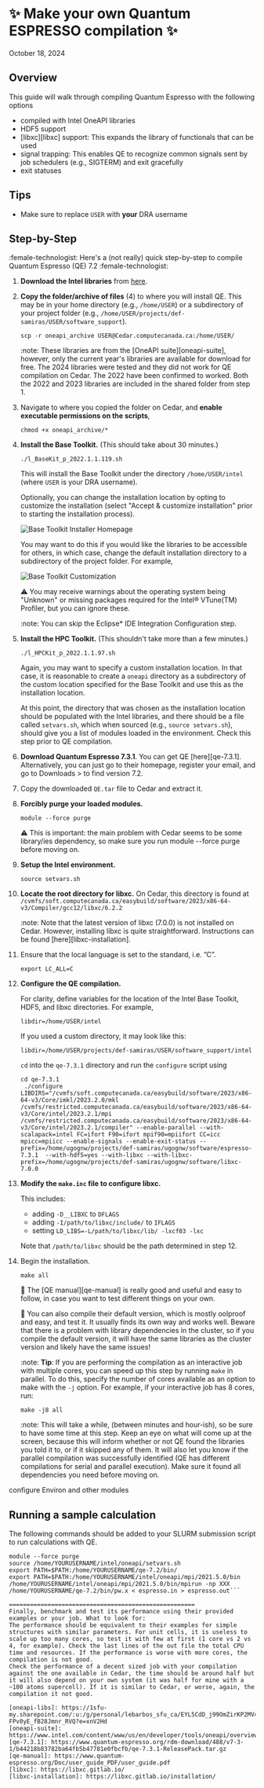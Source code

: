 # :sparkles: Make your own Quantum ESPRESSO compilation :sparkles:

October 18, 2024

## Overview

This guide will walk through compiling Quantum Espresso with the following
options

- compiled with Intel OneAPI libraries
- HDF5 support
- [libxc][libxc] support: This expands the library of functionals that can be used
- signal trapping: This enables QE to recognize common signals sent by job schedulers
  (e.g., SIGTERM) and exit gracefully
- exit statuses

## Tips

- Make sure to replace `USER` with **your** DRA username

## Step-by-Step

:female-technologist:  Here's a (not really) quick step-by-step to compile
Quantum Espresso (QE) 7.2  :female-technologist:

1. **Download the Intel libraries** from [here]([oneapi-libs]).

2. **Copy the folder/archive of files** (4) to where you
   will install QE. This may be in your home directory (e.g., `/home/USER`) or
   a subdirectory of your project folder (e.g.,
   `/home/USER/projects/def-samiras/USER/software_support`).

   ```shell
   scp -r oneapi_archive USER@Cedar.computecanada.ca:/home/USER/
   ```

   :note: These libraries are from the [OneAPI suite][oneapi-suite], however,
   only the current year's libraries are available for download for free. The
   2024 libraries were tested and they did not work for QE compilation on
   Cedar. The 2022 have been confirmed to worked. Both the 2022 and 2023
   libraries are included in the shared folder from step 1.

3. Navigate to where you copied the folder on Cedar, and
   **enable executable permissions on the scripts**,

   ```shell
   chmod +x oneapi_archive/*
   ```

4. **Install the Base Toolkit.** (This should take about 30 minutes.)

   ```shell
   ./l_BaseKit_p_2022.1.1.119.sh
   ```

   This will install the Base Toolkit under the directory `/home/USER/intel`
   (where `USER` is your DRA username).

   Optionally, you can change the installation location by opting to
   customize the installation (select "Accept & customize installation" prior
   to starting the installation process).

   ![Base Toolkit Installer Homepage](images/basetoolkit_welcome.png)

   You may want to do this if you would like the libraries to be accessible
   for others, in which case, change the default installation directory to a
   subdirectory of the project folder. For example,

   ![Base Toolkit Customization](images/basetoolkit_customization.png)

   :warning: You may receive warnings about the operating system being
   "Unknown" or missing packages required for the Intel® VTune(TM) Profiler,
   but you can ignore these.

   :note: You can skip the Eclipse* IDE Integration Configuration step.

5. **Install the HPC Toolkit.** (This shouldn't take more than a few minutes.)

   ```shell
   ./l_HPCKit_p_2022.1.1.97.sh
   ```

   Again, you may want to specify a custom installation location. In that case,
   it is reasonable to create a `oneapi` directory as a subdirectory of the
   custom location specified for the Base Toolkit and use this as the
   installation location.

   At this point, the directory that was chosen as the installation location
   should be populated with the Intel libraries, and there should be a file
   called `setvars.sh`, which when sourced (e.g., `source setvars.sh`), should
   give you a list of modules loaded in the environment. Check this step prior
   to QE compilation.

6. **Download Quantum Espresso 7.3.1**. You can get QE [here][qe-7.3.1].
   Alternatively, you can just go to their homepage, register your email,
   and go to Downloads > to find version 7.2.

7. Copy the downloaded `QE.tar` file to Cedar and extract it.

8. **Forcibly purge your loaded modules.**

   ```shell
   module --force purge
   ```

   :warning: This is important: the main problem with Cedar seems to be some
   library/ies dependency, so make sure you run module --force purge before
   moving on.

9. **Setup the Intel environment.**

   ```shell
   source setvars.sh
   ```

10. **Locate the root directory for libxc.**
    On Cedar, this directory is found at
    `/cvmfs/soft.computecanada.ca/easybuild/software/2023/x86-64-v3/Compiler/gcc12/libxc/6.2.2`

    :note: Note that the latest version of libxc (7.0.0) is not installed on
    Cedar. However, installing libxc is quite straightforward. Instructions can
    be found [here][libxc-installation].

11. Ensure that the local language is set to the standard, i.e. ”C”.

    ```shell
    export LC_ALL=C
    ```

12. **Configure the QE compilation.**

    For clarity, define variables for the
    location of the Intel Base Toolkit, HDF5, and libxc directories. For example,

    ```shell
    libdir=/home/USER/intel
    ```

    If you used a custom directory, it may look like this:

    ```shell
    libdir=/home/USER/projects/def-samiras/USER/software_support/intel
    ```

    `cd` into the `qe-7.3.1` directory and run the `configure` script using

    ```shell
    cd qe-7.3.1
     ./configure LIBDIRS="/cvmfs/soft.computecanada.ca/easybuild/software/2023/x86-64-v3/Core/imkl/2023.2.0/mkl /cvmfs/restricted.computecanada.ca/easybuild/software/2023/x86-64-v3/Core/intel/2023.2.1/mpi /cvmfs/restricted.computecanada.ca/easybuild/software/2023/x86-64-v3/Core/intel/2023.2.1/compiler" --enable-parallel --with-scalapack=intel FC=ifort F90=ifort mpif90=mpiifort CC=icc mpicc=mpiicc --enable-signals --enable-exit-status --prefix=/home/ugognw/projects/def-samiras/ugognw/software/espresso-7.3.1  --with-hdf5=yes --with-libxc --with-libxc-prefix=/home/ugognw/projects/def-samiras/ugognw/software/libxc-7.0.0
     ```

13. **Modify the `make.inc` file to configure libxc.**

    This includes:

    - adding `-D__LIBXC` to `DFLAGS`
    - adding `-I/path/to/libxc/include/` to `IFLAGS`
    - setting `LD_LIBS=-L/path/to/libxc/lib/ -lxcf03 -lxc`
  
    Note that `/path/to/libxc` should be the path determined in step 12.

14. Begin the installation.

    ```shell
    make all
    ```

    :star2: The [QE manual][qe-manual] is really good and useful and easy to
    follow, in case you want to test different things on your own.

    :red_circle: You can also compile their default version, which is mostly
    oolproof and easy, and test it. It usually finds its own way and works
    well. Beware that there is a problem with library dependencies in the
    cluster, so if you compile the default version, it will have the same
    libraries as the cluster version and likely have the same issues!

    :note: **Tip**: If you are performing the compilation as an interactive
    job with multiple cores, you can speed up this step by running `make` in
    parallel. To do this, specify the number of cores available as an option
    to make with the `-j` option. For example, if your interactive job has 8
    cores, run:

    ```shell
    make -j8 all
    ```

    :note: This will take a while, (between minutes and hour-ish), so be sure
    to have some time at this step. Keep an eye on what will come up at the
    screen, because this will inform whether or not QE found the libraries
    you told it to, or if it skipped any of them. It will also let you know
    if the parallel compilation was successfully identified (QE has different
    compilations for serial and parallel execution). Make sure it found all
    dependencies you need before moving on.

configure Environ and other modules

## Running a sample calculation

The following commands should be added to your SLURM submission script to run
calculations with QE.

```shell
module --force purge
source /home/YOURUSERNAME/intel/oneapi/setvars.sh
export PATH=$PATH:/home/YOURUSERNAME/qe-7.2/bin/
export PATH=$PATH:/home/YOURUSERNAME/intel/oneapi/mpi/2021.5.0/bin
/home/YOURUSERNAME/intel/oneapi/mpi/2021.5.0/bin/mpirun -np XXX /home/YOURUSERNAME/qe-7.2/bin/pw.x < espresso.in > espresso.out```

=====================================================
Finally, benchmark and test its performance using their provided examples or your job. What to look for:
The performance should be equivalent to their examples for simple structures with similar parameters. For unit cells, it is useless to scale up too many cores, so test it with few at first (1 core vs 2 vs 4, for example). Check the last lines of the out file the total CPU time and resources. If the performance is worse with more cores, the compilation is not good.
Check the performance of a decent sized job with your compilation against the one available in Cedar, the time should be around half but it will also depend on your own system (it was half for mine with a ~100 atoms supercell). If it is similar to Cedar, or worse, again, the compilation it not good.

[oneapi-libs]: https://1sfu-my.sharepoint.com/:u:/g/personal/lebarbos_sfu_ca/EYL5CdD_j99OmZirKP2MV4cBTJ-FPv0yE_fB28Jmnr_RVQ?e=xnV2Hd
[oneapi-suite]: https://www.intel.com/content/www/us/en/developer/tools/oneapi/overview.html#gs.dhpux3
[qe-7.3.1]: https://www.quantum-espresso.org/rdm-download/488/v7-3-1/b44218b83782ba64fb5b47781e0fbcfb/qe-7.3.1-ReleasePack.tar.gz
[qe-manual]: https://www.quantum-espresso.org/Doc/user_guide_PDF/user_guide.pdf
[libxc]: https://libxc.gitlab.io/
[libxc-installation]: https://libxc.gitlab.io/installation/
